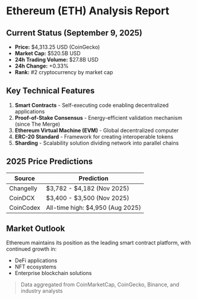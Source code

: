 # Ethereum (ETH) Analysis Report

## Current Status (September 9, 2025)
- **Price:** $4,313.25 USD (CoinGecko)
- **Market Cap:** $520.5B USD
- **24h Trading Volume:** $27.8B USD
- **24h Change:** +0.33%
- **Rank:** #2 cryptocurrency by market cap

## Key Technical Features
1. **Smart Contracts** - Self-executing code enabling decentralized applications
2. **Proof-of-Stake Consensus** - Energy-efficient validation mechanism (since The Merge)
3. **Ethereum Virtual Machine (EVM)** - Global decentralized computer
4. **ERC-20 Standard** - Framework for creating interoperable tokens
5. **Sharding** - Scalability solution dividing network into parallel chains

## 2025 Price Predictions
| Source | Prediction |
|--------|------------|
| Changelly | $3,782 - $4,182 (Nov 2025) |
| CoinDCX | $3,400 - $3,500 (Nov 2025) |
| CoinCodex | All-time high: $4,950 (Aug 2025) |

## Market Outlook
Ethereum maintains its position as the leading smart contract platform, with continued growth in:
- DeFi applications
- NFT ecosystems
- Enterprise blockchain solutions

> Data aggregated from CoinMarketCap, CoinGecko, Binance, and industry analysts